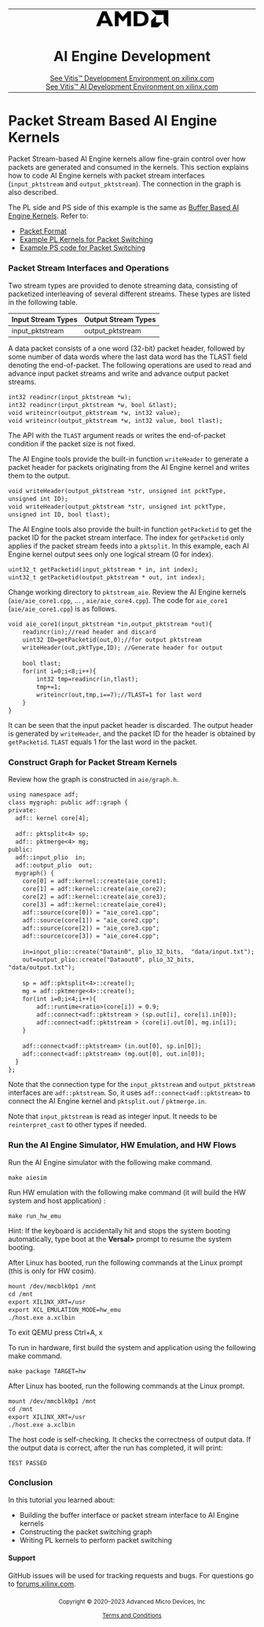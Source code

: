 ﻿<table class="sphinxhide" width="100%">
 <tr width="100%">
    <td align="center"><img src="https://raw.githubusercontent.com/Xilinx/Image-Collateral/main/xilinx-logo.png" width="30%"/><h1>AI Engine Development</h1>
    <a href="https://www.xilinx.com/products/design-tools/vitis.html">See Vitis™ Development Environment on xilinx.com</br></a>
    <a href="https://www.xilinx.com/products/design-tools/vitis/vitis-ai.html">See Vitis™ AI Development Environment on xilinx.com</a>
    </td>
 </tr>
</table>

# Packet Stream Based AI Engine Kernels

Packet Stream-based AI Engine kernels allow fine-grain control over how packets are generated and consumed in the kernels. This section explains how to code AI Engine kernels with packet stream interfaces (`input_pktstream` and `output_pktstream`). The connection in the graph is also described. 

The PL side and PS side of this example is the same as [Buffer Based AI Engine Kernels](./buffer_based_aie_kernel.md). Refer to:
* [Packet Format](./buffer_based_aie_kernel.md/#Packet-Format)
* [Example PL Kernels for Packet Switching](./buffer_based_aie_kernel.md/#Example-PL-Kernels-for-Packet-Switching)
* [Example PS code for Packet Switching](./buffer_based_aie_kernel.md/#Example-PS-code-for-Packet-Switching)

### Packet Stream Interfaces and Operations
Two stream types are provided to denote streaming data, consisting of packetized interleaving of several different streams. These types are listed in the following table.

Input Stream Types | Output Stream Types
------------ | -------------
input_pktstream | output_pktstream

A data packet consists of a one word (32-bit) packet header, followed by some number of data words where the last data word has the TLAST field denoting the end-of-packet. The following operations are used to read and advance input packet streams and write and advance output packet streams.

    int32 readincr(input_pktstream *w);
    int32 readincr(input_pktstream *w, bool &tlast);
    void writeincr(output_pktstream *w, int32 value);
    void writeincr(output_pktstream *w, int32 value, bool tlast);

The API with the `TLAST` argument reads or writes the end-of-packet condition if the packet size is not fixed.

The AI Engine tools provide the built-in function `writeHeader` to generate a packet header for packets originating from the AI Engine kernel and writes them to the output. 

    void writeHeader(output_pktstream *str, unsigned int pcktType, unsigned int ID);
    void writeHeader(output_pktstream *str, unsigned int pcktType, unsigned int ID, bool tlast);

The AI Engine tools also provide the built-in function `getPacketid` to get the packet ID for the packet stream interface. The index for `getPacketid` only applies if the packet stream feeds into a `pktsplit`. In this example, each AI Engine kernel output sees only one logical stream (0 for index).

    uint32_t getPacketid(input_pktstream * in, int index);
    uint32_t getPacketid(output_pktstream * out, int index);   
    
Change working directory to `pktstream_aie`. Review the AI Engine kernels (`aie/aie_core1.cpp`, ... , `aie/aie_core4.cpp`). The code for `aie_core1` (`aie/aie_core1.cpp`) is as follows.

	void aie_core1(input_pktstream *in,output_pktstream *out){
		readincr(in);//read header and discard
		uint32 ID=getPacketid(out,0);//for output pktstream
		writeHeader(out,pktType,ID); //Generate header for output
	
		bool tlast;
		for(int i=0;i<8;i++){
			int32 tmp=readincr(in,tlast);
			tmp+=1;
			writeincr(out,tmp,i==7);//TLAST=1 for last word
		}
	}

It can be seen that the input packet header is discarded. The output header is generated by `writeHeader`, and the packet ID for the header is obtained by `getPacketid`. `TLAST` equals 1 for the last word in the packet.

### Construct Graph for Packet Stream Kernels
Review how the graph is constructed in `aie/graph.h`. 

	using namespace adf;
	class mygraph: public adf::graph {
	private:
	  adf:: kernel core[4];
	
	  adf:: pktsplit<4> sp;
	  adf:: pktmerge<4> mg;
	public:
	  adf::input_plio  in;
	  adf::output_plio  out;
	  mygraph() {
	    core[0] = adf::kernel::create(aie_core1);
	    core[1] = adf::kernel::create(aie_core2);
	    core[2] = adf::kernel::create(aie_core3);
	    core[3] = adf::kernel::create(aie_core4);
	    adf::source(core[0]) = "aie_core1.cpp";
	    adf::source(core[1]) = "aie_core2.cpp";
	    adf::source(core[2]) = "aie_core3.cpp";
	    adf::source(core[3]) = "aie_core4.cpp";
	
		in=input_plio::create("Datain0", plio_32_bits,  "data/input.txt");
		out=output_plio::create("Dataout0", plio_32_bits,  "data/output.txt");
	
	    sp = adf::pktsplit<4>::create();
	    mg = adf::pktmerge<4>::create();
	    for(int i=0;i<4;i++){
	    	adf::runtime<ratio>(core[i]) = 0.9;
	    	adf::connect<adf::pktstream > (sp.out[i], core[i].in[0]);
	        adf::connect<adf::pktstream > (core[i].out[0], mg.in[i]);
	    }
	
	    adf::connect<adf::pktstream> (in.out[0], sp.in[0]);
	    adf::connect<adf::pktstream> (mg.out[0], out.in[0]);
	  }
	};

Note that the connection type for the `input_pktstream` and `output_pktstream` interfaces are `adf::pktstream`. So, it uses `adf::connect<adf::pktstream>` to connect the AI Engine kernel and `pktsplit.out` / `pktmerge.in`. 

Note that `input_pktstream` is read as integer input. It needs to be `reinterpret_cast` to other types if needed. 

### Run the AI Engine Simulator, HW Emulation, and HW Flows

Run the AI Engine simulator with the following make command.

    make aiesim
    
Run HW emulation with the following make command (it will build the HW system and host application) :

    make run_hw_emu
    
Hint: If the keyboard is accidentally hit and stops the system booting automatically, type boot at the **Versal>** prompt to resume the system booting.

After Linux has booted, run the following commands at the Linux prompt (this is only for HW cosim).

    mount /dev/mmcblk0p1 /mnt
    cd /mnt
    export XILINX_XRT=/usr
    export XCL_EMULATION_MODE=hw_emu
    ./host.exe a.xclbin
    
To exit QEMU press Ctrl+A, x

To run in hardware, first build the system and application using the following make command.

    make package TARGET=hw
    
After Linux has booted, run the following commands at the Linux prompt.

    mount /dev/mmcblk0p1 /mnt
    cd /mnt
    export XILINX_XRT=/usr
    ./host.exe a.xclbin
    
The host code is self-checking. It checks the correctness of output data. If the output data is correct, after the run has completed, it will print:

    TEST PASSED

### Conclusion
In this tutorial you learned about:

* Building the buffer interface or packet stream interface to AI Engine kernels
* Constructing the packet switching graph
* Writing PL kernels to perform packet switching

#### Support

GitHub issues will be used for tracking requests and bugs. For questions go to [forums.xilinx.com](http://forums.xilinx.com/).


<p class="sphinxhide" align="center"><sub>Copyright © 2020–2023 Advanced Micro Devices, Inc</sub></p>

<p class="sphinxhide" align="center"><sup><a href="https://www.amd.com/en/corporate/copyright">Terms and Conditions</a></sup></p>

